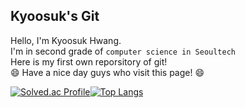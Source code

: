 ## Kyoosuk's Git ##
Hello, I'm Kyoosuk Hwang.  
I'm in second grade of `computer science in Seoultech`  
Here is my first own reporsitory of git!  
:smile: Have a nice day guys who visit this page! :smile:  

[![Solved.ac Profile](http://mazassumnida.wtf/api/v2/generate_badge?boj=kyoosuk99)](https://solved.ac/kyoosuk99/)[![Top Langs](https://github-readme-stats.vercel.app/api/top-langs/?username=kstone-285&langs_count=10&layout=compact&theme=default&v=1)](https://github.com/kstone-285/kstone-285)﻿
